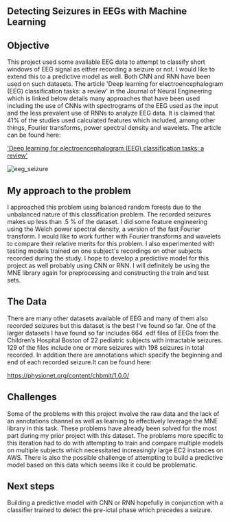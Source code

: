 ## Detecting Seizures in EEGs with Machine Learning


## Objective

This project used some available EEG data to attempt to classify short windows of EEG signal as either recording a seizure or not. I would like to extend this to a predictive model as well. Both CNN and RNN have been used on such datasets. 
The article 'Deep learning for electroencephalogram (EEG) classification tasks: a review' in the Journal of Neural Engineering which is linked below details many approaches that have been used including the use of CNNs with spectrograms of the EEG used as the input and the less prevalent use of RNNs to analyze EEG data. It is claimed that 41% of the studies used calculated features which included, among other things, Fourier transforms, power spectral density and wavelets. The article can be found here:

['Deep learning for electroencephalogram (EEG) classification tasks: a review'](https://iopscience.iop.org/article/10.1088/1741-2552/ab0ab5/pdf)


![eeg_seizure](https://github.com/jtaguero/Detecting-Seizures-in-EEGs-with-Machine-Learning/blob/master/pngs/EEG%20Seizure1.png)

## My approach to the problem
 
I approached this problem using balanced random forests due to the unbalanced nature of this classification problem. The recorded seizures makes up less than .5 % of the dataset. I did some feature engineering using the Welch power spectral density, a version of the fast Fourier transform. I would like to work further with Fourier transforms and wavelets to compare their relative merits for this problem. I also experimented with testing models trained on one subject's recordings on other subjects recorded during the study. I hope to develop a predictive model for this project as well probably using CNN or RNN. I will definitely be using the MNE library again for preprocessing and constructing the train and test sets.  

## The Data

There are many other datasets available of EEG and many of them also recorded seizures but this dataset is the best I've found so far. One of the larger datasets I have found so far includes 664 .edf files of EEGs from the Children’s Hospital Boston of 22 pediatric subjects with intractable seizures. 129 of the files include one or more seizures with 198 seizures in total recorded. In addition there are annotations which specify the beginning and end of each recorded seizure.It can be found here:

https://physionet.org/content/chbmit/1.0.0/

## Challenges

Some of the problems with this project involve the raw data and the lack of an annotations channel as well as learning to effectively leverage the MNE library in this task. These problems have already been solved for the most part during my prior project with this dataset. The problems more specific to this iteration had to do with attempting to train and compare multiple models on multiple subjects which necessitated increasingly large EC2 instances on AWS. There is also the possible challenge of attempting to build a predictive model based on this data which seems like it could be problematic. 

## Next steps
Building a predictive model with CNN or RNN hopefully in conjunction with a classifier trained to detect the pre-ictal phase which precedes a seizure.
